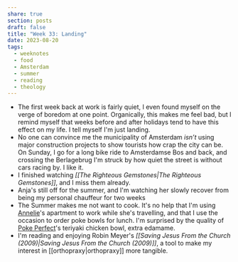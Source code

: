 ```yaml
---
share: true
section: posts
draft: false
title: "Week 33: Landing"
date: 2023-08-20
tags:
  - weeknotes
  - food
  - Amsterdam
  - summer
  - reading
  - theology
---
```



- The first week back at work is fairly quiet, I even found myself on the verge of boredom at one point. Organically, this makes me feel bad, but I remind myself that weeks before and after holidays tend to have this effect on my life. I tell myself I'm just landing.
- No one can convince me the municipality of Amsterdam *isn’t* using major construction projects to show tourists how crap the city can be. On Sunday, I go for a long bike ride to Amsterdamse Bos and back, and crossing the Berlagebrug I'm struck by how quiet the street is without cars racing by. I like it.
- I finished watching _[[The Righteous Gemstones|The Righteous Gemstones]]_, and I miss them already. 
- Anja's still off for the summer, and I'm watching her slowly recover from being my personal chauffeur for two weeks
- The Summer makes me not want to cook. It's no help that I'm using [Annelie](https://anneliewambeek.com/)'s apartment to work while she's travelling, and that I use the occasion to order poke bowls for lunch. I'm surprised by the quality of [Poke Perfect](https://pokeperfect.nl/en/amsterdam/linnaeusstraat/)'s teriyaki chicken bowl, extra edamame. 
- I'm reading and enjoying Robin Meyer's _[[Saving Jesus From the Church (2009)|Saving Jesus From the Church (2009)]]_, a tool to make my interest in [[orthopraxy|orthopraxy]] more tangible.